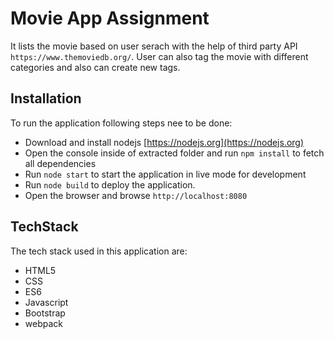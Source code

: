 # Movie App Assignment

It lists the movie based on user serach with the help of third party API `https://www.themoviedb.org/`. User can also tag the movie with different categories and also can create new tags.

## Installation

To run the application following steps nee to be done:
* Download and install nodejs [https://nodejs.org](https://nodejs.org)
* Open the console inside of extracted folder and run `npm install` to fetch all dependencies
* Run `node start` to start the application in live mode for development
* Run `node build` to deploy the application.
* Open the browser and browse `http://localhost:8080`

## TechStack
The tech stack used in this application are:
* HTML5
* CSS
* ES6
* Javascript
* Bootstrap
* webpack
